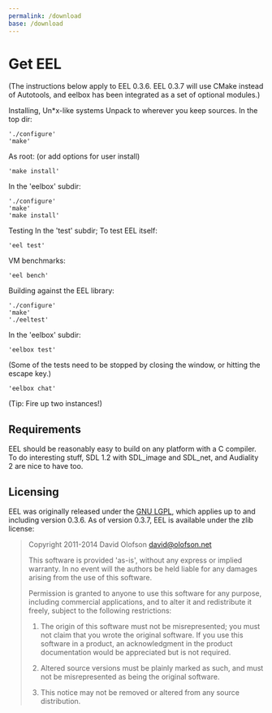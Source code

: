 ```yaml
---
permalink: /download
base: /download
---
```


Get EEL
=======

(The instructions below apply to EEL 0.3.6. EEL 0.3.7 will use CMake instead of Autotools, and eelbox has been integrated as a set of optional modules.)

Installing, Un*x-like systems
Unpack to wherever you keep sources.
In the top dir:

	'./configure'
	'make'
As root: (or add options for user install)

	'make install'
In the 'eelbox' subdir:

	'./configure'
	'make'
	'make install'
Testing
In the 'test' subdir;
To test EEL itself:

	'eel test'
VM benchmarks:

	'eel bench'
Building against the EEL library:

	'./configure'
	'make'
	'./eeltest'
In the 'eelbox' subdir:

	'eelbox test'
(Some of the tests need to be stopped by closing the window, or hitting the escape key.)

	'eelbox chat'
(Tip: Fire up two instances!)

Requirements
------------
EEL should be reasonably easy to build on any platform with a C compiler. To do interesting stuff, SDL 1.2 with SDL_image and SDL_net, and Audiality 2 are nice to have too.

Licensing
---------

EEL was originally released under the [GNU LGPL](http://www.gnu.org/licenses/lgpl-2.1.html), which applies up to and including version 0.3.6. As of version 0.3.7, EEL is available under the zlib license:

> Copyright 2011-2014 David Olofson david@olofson.net
>
> This software is provided 'as-is', without any express or implied warranty. In no event will the authors be held liable for any damages arising from the use of this software.
>
> Permission is granted to anyone to use this software for any purpose, including commercial applications, and to alter it and redistribute it freely, subject to the following restrictions:
>
> 1. The origin of this software must not be misrepresented; you must not claim that you wrote the original software. If you use this software in a product, an acknowledgment in the product documentation would be appreciated but is not required.
>
> 2. Altered source versions must be plainly marked as such, and must not be misrepresented as being the original software.
>
> 3. This notice may not be removed or altered from any source distribution.